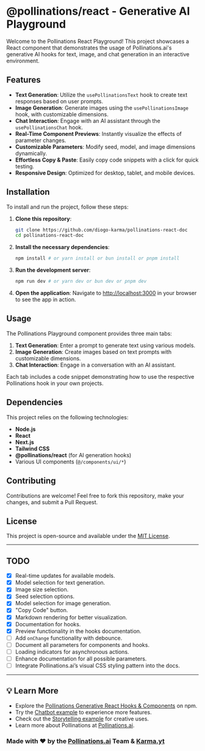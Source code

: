 # @pollinations/react - Generative AI Playground

Welcome to the Pollinations React Playground! This project showcases a React component that demonstrates the usage of Pollinations.ai's generative AI hooks for text, image, and chat generation in an interactive environment.

## Features

- **Text Generation**: Utilize the `usePollinationsText` hook to create text responses based on user prompts.
- **Image Generation**: Generate images using the `usePollinationsImage` hook, with customizable dimensions.
- **Chat Interaction**: Engage with an AI assistant through the `usePollinationsChat` hook.
- **Real-Time Component Previews**: Instantly visualize the effects of parameter changes.
- **Customizable Parameters**: Modify seed, model, and image dimensions dynamically.
- **Effortless Copy & Paste**: Easily copy code snippets with a click for quick testing.
- **Responsive Design**: Optimized for desktop, tablet, and mobile devices.


## Installation

To install and run the project, follow these steps:

1. **Clone this repository**:
   ```bash
   git clone https://github.com/diogo-karma/pollinations-react-doc
   cd pollinations-react-doc
   ```

2. **Install the necessary dependencies**:
   ```bash
   npm install # or yarn install or bun install or pnpm install
   ```

3. **Run the development server**:
   ```bash
   npm run dev # or yarn dev or bun dev or pnpm dev
   ```

4. **Open the application**:
   Navigate to [http://localhost:3000](http://localhost:3000) in your browser to see the app in action.

## Usage

The Pollinations Playground component provides three main tabs:

1. **Text Generation**: Enter a prompt to generate text using various models.
2. **Image Generation**: Create images based on text prompts with customizable dimensions.
3. **Chat Interaction**: Engage in a conversation with an AI assistant.

Each tab includes a code snippet demonstrating how to use the respective Pollinations hook in your own projects.

## Dependencies

This project relies on the following technologies:

- **Node.js**
- **React**
- **Next.js**
- **Tailwind CSS**
- **@pollinations/react** (for AI generation hooks)
- Various UI components (`@/components/ui/*`)

## Contributing

Contributions are welcome! Feel free to fork this repository, make your changes, and submit a Pull Request.

## License

This project is open-source and available under the [MIT License](./LICENSE).

---

## TODO

- [X] Real-time updates for available models.
- [X] Model selection for text generation.
- [X] Image size selection.
- [X] Seed selection options.
- [X] Model selection for image generation.
- [X] "Copy Code" button.
- [X] Markdown rendering for better visualization.
- [X] Documentation for hooks.
- [X] Preview functionality in the hooks documentation.
- [ ] Add `onChange` functionality with debounce.
- [ ] Document all parameters for components and hooks.
- [ ] Loading indicators for asynchronous actions.
- [ ] Enhance documentation for all possible parameters.
- [ ] Integrate Pollinations.ai’s visual CSS styling pattern into the docs.

---

## 💡 Learn More

- Explore the [Pollinations Generative React Hooks & Components](https://www.npmjs.com/package/@pollinations/react) on npm.
- Try the [Chatbot example](https://karma.pollinations.ai) to experience more features.
- Check out the [Storytelling example](https://storytelling.karma.yt/) for creative uses.
- Learn more about Pollinations at [Pollinations.ai](https://pollinations.ai).

### Made with ❤️ by the [Pollinations.ai](https://pollinations.ai) Team & [Karma.yt](https://karma.yt)